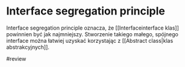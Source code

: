 # Interface segregation principle

Interface segregation principle oznacza, że [[Interfaceinterface klas]] powinnien być jak najmniejszy. Stworzenie takiego małego, spójnego interface można łatwiej uzyskać korzystając z [[Abstract class|klas abstrakcyjnych]].

#review